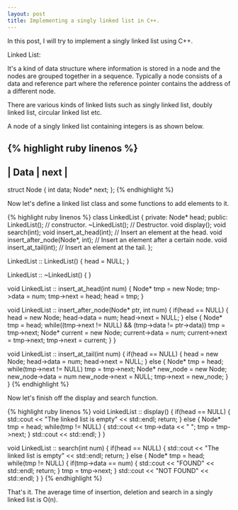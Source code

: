 ```yaml
---
layout: post
title: Implementing a singly linked list in C++. 
---
```


In this post, I will try to implement a singly linked list using C++.

Linked List:

It's a kind of data structure where information is stored in a node and the nodes are grouped together in a sequence. Typically a node consists of a data and reference part where the reference pointer contains the address of a different node.

There are various kinds of linked lists such as singly linked list, doubly linked list, circular linked list etc.

A node of a singly linked list containing integers is as shown below.

{% highlight ruby linenos %}
---------------
| Data | next |
---------------  
struct Node
{
    int data;
    Node* next;
};
{% endhighlight %}

Now let's define a linked list class and some functions to add elements to it.

{% highlight ruby linenos %}
class LinkedList
{
private:
    Node* head;
public:
    LinkedList();                                  // constructor.
    ~LinkedList();                                 // Destructor.
    void display();
    void search(int);
    void insert_at_head(int);                      // Insert an element at the head.
    void insert_after_node(Node*, int);            // Insert an element after a certain node.
    void insert_at_tail(int);                      // Insert an element at the tail.
};

LinkedList :: LinkedList()
{
    head = NULL;
} 

LinkedList :: ~LinkedList()
{
}

void LinkedList :: insert_at_head(int num)
{
    Node* tmp = new Node;
    tmp->data = num;
    tmp->next = head;
    head = tmp;
}

void LinkedList :: insert_after_node(Node* ptr, int num)
{
    if(head == NULL)
    {
        head = new Node;
        head->data = num;
        head->next = NULL;
    }
    else
    {
        Node* tmp = head;
        while((tmp->next != NULL) && (tmp->data != ptr->data))
            tmp = tmp->next;
        Node* current = new Node;
        current->data = num;
        current->next = tmp->next;
        tmp->next = current;
    }
}

void LinkedList :: insert_at_tail(int num)
{
    if(head == NULL)
    {
        head = new Node;
        head->data = num;
        head->next = NULL;
    }
    else
    {
        Node* tmp = head;
        while(tmp->next != NULL)
            tmp = tmp->next;
        Node* new_node = new Node;
        new_node->data = num
        new_node->next = NULL;
        tmp->next = new_node;
    }
}
{% endhighlight %}

Now let's finish off the display and search function.

{% highlight ruby linenos %}
void LinkedList :: display()
{
    if(head == NULL)
    {
        std::cout << "The linked list is empty" << std::endl;
        return;
    }
    else
    {
        Node* tmp = head;
        while(tmp != NULL)
        {
            std::cout << tmp->data << " ";
            tmp = tmp->next;
        }
        std::cout << std::endl;
    }
}

void LinkedList :: search(int num)
{
    if(head == NULL)
    {
        std::cout << "The linked list is empty" << std::endl;
        return;
    }
    else
    {
        Node* tmp = head;
        while(tmp != NULL)
        {
            if(tmp->data == num)
            {
                std::cout << "FOUND" << std::endl;
                return;
            }
            tmp = tmp->next;
        }
        std::cout << "NOT FOUND" << std::endl;
    }
}
{% endhighlight %}

That's it. The average time of insertion, deletion and search in a singly linked list is O(n).
